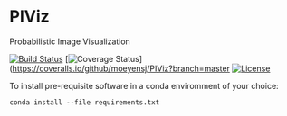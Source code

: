 # PIViz
Probabilistic Image Visualization 

[![Build Status](https://www.travis-ci.org/moeyensj/PIViz.svg?branch=master)](https://www.travis-ci.org/moeyensj/PIViz)
[![Coverage Status](https://coveralls.io/repos/github/moeyensj/PIViz/badge.svg?branch=master)](https://coveralls.io/github/moeyensj/PIViz?branch=master
[![License](https://img.shields.io/badge/License-BSD%203--Clause-blue.svg)](https://opensource.org/licenses/BSD-3-Clause)

To install pre-requisite software in a conda enviromment of your choice:

```conda install --file requirements.txt```